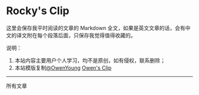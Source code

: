 # Rocky's Clip

这里会保存我平时阅读的文章的 Markdown 全文，如果是英文文章的话，会有中文的译文附在每个段落后面，只保存我觉得值得收藏的。

说明：

1. 本站内容主要用户个人学习，均不是原创，如有侵权，联系删除；
2. 本站模版复制<a href="https://www.owenyoung.com/about/" target="_blank">@OwenYoung</a>
<a href="https://clip.owenyoung.com/" target="_blank">Owen's Clip</a>

---

所有文章

<!-- Table of Content-->